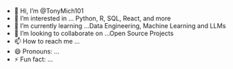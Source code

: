 - 👋 Hi, I’m @TonyMich101
- 👀 I’m interested in ... Python, R, SQL, React, and more
- 🌱 I’m currently learning ...Data Engineering, Machine Learning and LLMs
- 💞️ I’m looking to collaborate on ...Open Source Projects
- 📫 How to reach me ...
- 😄 Pronouns: ...
- ⚡ Fun fact: ...

<!---
TonyMich101/TonyMich101 is a ✨ special ✨ repository because its `README.md` (this file) appears on your GitHub profile.
You can click the Preview link to take a look at your changes.
--->

